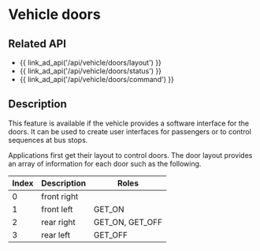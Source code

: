 # Vehicle doors

## Related API

- {{ link_ad_api('/api/vehicle/doors/layout') }}
- {{ link_ad_api('/api/vehicle/doors/status') }}
- {{ link_ad_api('/api/vehicle/doors/command') }}

## Description

This feature is available if the vehicle provides a software interface for the doors.
It can be used to create user interfaces for passengers or to control sequences at bus stops.

Applications first get their layout to control doors.
The door layout provides an array of information for each door such as the following.

| Index | Description | Roles           |
| ----- | ----------- | --------------- |
| 0     | front right |                 |
| 1     | front left  | GET_ON          |
| 2     | rear right  | GET_ON, GET_OFF |
| 3     | rear left   | GET_OFF         |
